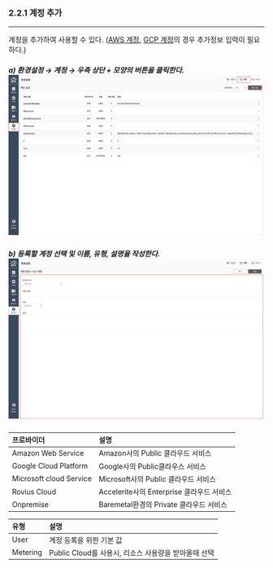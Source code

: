 ### 2.2.1 계정 추가

---

계정을 추가하여 사용할 수 있다. \([AWS 계정](/configuration/provider/add/aws-d504-b85c-bc14-c774-b354-cd94-ac00.md), [GCP 계정](/configuration/provider/add/gcp-d504-b85c-bc14-c774-b354-cd94-ac00.md)의 경우 추가정보 입력이 필요하다.\)

##### a\) 환경설정 → 계정 → 우측 상단 + 모양의 버튼을 클릭한다.![](/assets/KR/3.0.0/2.2.1_1.png)

##### b\) 등록할 계정 선택 및 이름, 유형, 설명을 작성한다.![](/assets/KR/3.0.0/2.2.1_2.png)

| 프로바이더 | **설명** |
| :--- | :--- |
| Amazon Web Service | Amazon사의 Public 클라우드 서비스 |
| Google Cloud Platform | Google사의 Public클라우스 서비스 |
| Microsoft cloud Service | Microsoft사의 Public 클라우드 서비스 |
| Rovius Cloud | Accelerite사의 Enterprise 클라우드 서비스 |
| Onpremise | Baremetal환경의 Private 클라우드 서비스 |

| **유형** | **설명** |
| :--- | :--- |
| User | 계정 등록을 위한 기본 값 |
| Metering | Public Cloud를 사용시, 리소스 사용량을 받아올때 선택 |



